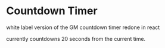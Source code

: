# Countdown Timer
white label version of the GM countdown timer redone in react

currently countdowns 20 seconds from the current time.